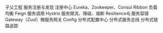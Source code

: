 子父工程
服务注册与发现
注册中心 Eureka、Zookeeper、Consul
Ribbon 负载均衡
Feign 服务调用
Hystrix 服务限流、降级、熔断
Resilience4j 服务容错
Gateway（Zuul）微服务网关
Config 分布式配置中心
分布式服务总线
分布式链路追踪

